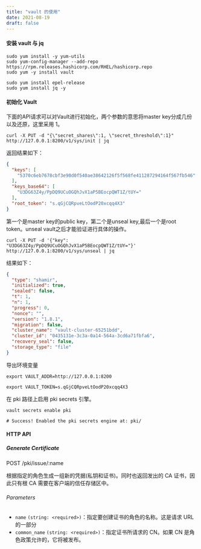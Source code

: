 ```yaml
---
title: "vault 的使用"
date: 2021-08-19
draft: false
---
```


#### 安装 vault 与 jq

```shell
sudo yum install -y yum-utils
sudo yum-config-manager --add-repo https://rpm.releases.hashicorp.com/RHEL/hashicorp.repo
sudo yum -y install vault

sudo yum install epel-release
sudo yum install jq -y
```


#### 初始化 Vault

下面的API请求可以对Vault进行初始化，两个参数的意思将master key分成几份以及还原，这里采用 1。

```shell
curl -X PUT -d "{\"secret_shares\":1, \"secret_threshold\":1}"  http://127.0.0.1:8200/v1/sys/init | jq
```

返回结果如下：

```json
{
  "keys": [
    "5370c6eb7678cbf3e90d0f540ae38642126f5f568fe411287294164f567fb546"
  ],
  "keys_base64": [
    "U3DG63Z4y/PpDQ9UCuOGQhJvX1aP5BEocpQWT1Z/tUY="
  ],
  "root_token": "s.qGjCQRpveLtOodP20xcqq4X3"
}
```

第一个是master key的public key，第二个是unseal key,最后一个是root token。unseal vault之后才能验证进行具体的操作。

```shell
curl -X PUT -d '{"key": "U3DG63Z4y/PpDQ9UCuOGQhJvX1aP5BEocpQWT1Z/tUY="}'  http://127.0.0.1:8200/v1/sys/unseal | jq
```

结果如下：

```json
{
  "type": "shamir",
  "initialized": true,
  "sealed": false,
  "t": 1,
  "n": 1,
  "progress": 0,
  "nonce": "",
  "version": "1.8.1",
  "migration": false,
  "cluster_name": "vault-cluster-65251bdd",
  "cluster_id": "0435131e-3c3a-0a14-564a-3cd6a71fbfa6",
  "recovery_seal": false,
  "storage_type": "file"
}
```

导出环境变量

```shell
export VAULT_ADDR=http://127.0.0.1:8200

export VAULT_TOKEN=s.qGjCQRpveLtOodP20xcqq4X3
```

在 pki 路径上启用 pki secrets 引擎。

```shell
vault secrets enable pki

# Success! Enabled the pki secrets engine at: pki/
```


#### HTTP API

##### Generate Certificate

  POST /pki/issue/:name

根据指定的角色生成一组新的凭据(私钥和证书)。同时也返回发出的 CA 证书，因此只有根 CA 需要在客户端的信任存储区中。

###### Parameters

- `name` `(string: <required>)`：指定要创建证书的角色的名称。这是请求 URL 的一部分
- `common_name` `(string: <required>)`：指定证书所请求的 CN。如果 CN 是角色政策允许的，它将被发布。